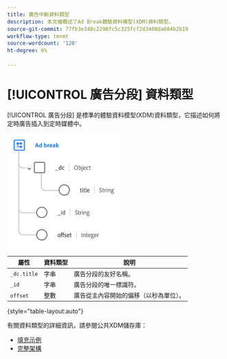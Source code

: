 ```yaml
---
title: 廣告中斷資料類型
description: 本文檔概述了Ad Break體驗資料模型(XDM)資料類型。
source-git-commit: 77fb3e348c2298fc5c325fcf2d3408da084b2b19
workflow-type: tm+mt
source-wordcount: '128'
ht-degree: 6%

---
```


# [!UICONTROL 廣告分段] 資料類型

[!UICONTROL 廣告分段] 是標準的體驗資料模型(XDM)資料類型，它描述如何將定時廣告插入到定時媒體中。

![資料類型結構](../images/data-types/ad-break.png)

| 屬性 | 資料類型 | 說明 |
| --- | --- | --- |
| `_dc.title` | 字串 | 廣告分段的友好名稱。 |
| `_id` | 字串 | 廣告分段的唯一標識符。 |
| `offset` | 整數 | 廣告從主內容開始的偏移（以秒為單位）。 |

{style=&quot;table-layout:auto&quot;}

有關資料類型的詳細資訊，請參閱公共XDM儲存庫：

* [填充示例](https://github.com/adobe/xdm/blob/master/components/datatypes/marketing/advertising-break.example.1.json)
* [完整架構](https://github.com/adobe/xdm/blob/master/components/datatypes/marketing/advertising-break.schema.json)
